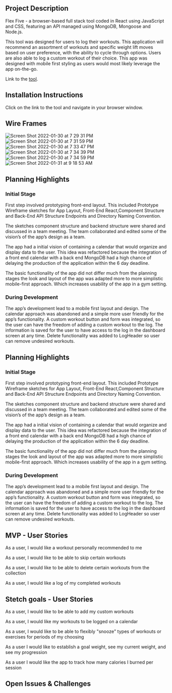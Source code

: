 ## Project Description 
Flex Five - a browser-based full stack tool coded in React using JavaScript and CSS, featuring an API managed using MongoDB, Mongoose and Node.js.

This tool was designed for users to log their workouts. This application will recommend an assortment of workouts and specific weight lift moves based on user preference, with the ability to cycle through options. Users are also able to log a custom workout of their choice. This app was designed with mobile first styling as users would most likely leverage the app on-the-go.

Link to the [tool](https://flexfive.netlify.app/).


## Installation Instructions
Click on the link to the tool and navigate in your browser window. 


## Wire Frames
![Screen Shot 2022-01-30 at 7 29 31 PM](https://user-images.githubusercontent.com/93795090/151724443-fd89f9e2-cd65-4a6d-a513-f0315cec8e49.png)
![Screen Shot 2022-01-30 at 7 31 59 PM](https://user-images.githubusercontent.com/93795090/151724537-d83366c5-e3b1-4bb7-a9f8-654695fcff9d.png)
![Screen Shot 2022-01-30 at 7 33 47 PM](https://user-images.githubusercontent.com/93795090/151724612-e18eed2d-6f0e-48ed-9ec4-cb378dbee57e.png)
![Screen Shot 2022-01-30 at 7 34 39 PM](https://user-images.githubusercontent.com/93795090/151724641-9cfb8f90-36a4-4c6d-8a57-cf5c89f427a2.png)
![Screen Shot 2022-01-30 at 7 34 59 PM](https://user-images.githubusercontent.com/93795090/151724655-9341054f-01a7-4647-b665-70c52a8bc4f0.png)
![Screen Shot 2022-01-31 at 9 18 53 AM](https://user-images.githubusercontent.com/93795090/151809928-5e7b3fd9-de65-4b5c-8438-5592fef1da32.png)

## Planning Highlights
### Initial Stage
First step involved prototyping front-end layout. This included Prototype Wireframe sketches for App Layout, Front-End React,Component Structure and  Back-End API Structure Endpoints and Directory Naming Convention.

The sketches component structure and backend structure were shared and discussed in a team meeting. The team collaborated and edited some of the vision’s of the app’s design as a team. 

The app had a initial vision of containing a calendar that would organize and display data to the user. This idea was refactored because the integration of a front end calendar with a back end MongoDB had a high chance of delaying the production of the application within the 6 day deadline.

The basic functionality of the app did not differ much from the planning stages the look and layout of the app was adapted more to more simplistic mobile-first approach. Which increases usability of the app in a gym setting.

### During Development 
The app’s development lead to a mobile first layout and design. The calendar approach was abandoned and a simple more user friendly for the app’s functionality. A  custom workout button and form was integrated, so the user can have the freedom of adding a custom workout to the log. The information is saved for the user to have access to the log in the dashboard screen at any time.
Delete functionality was added to LogHeader so user can remove undesired workouts.

## Planning Highlights
### Initial Stage
First step involved prototyping front-end layout. This included Prototype Wireframe sketches for App Layout, Front-End React,Component Structure and  Back-End API Structure Endpoints and Directory Naming Convention.

The sketches component structure and backend structure were shared and discussed in a team meeting. The team collaborated and edited some of the vision’s of the app’s design as a team. 

The app had a initial vision of containing a calendar that would organize and display data to the user. This idea was refactored because the integration of a front end calendar with a back end MongoDB had a high chance of delaying the production of the application within the 6 day deadline.

The basic functionality of the app did not differ much from the planning stages the look and layout of the app was adapted more to more simplistic mobile-first approach. Which increases usability of the app in a gym setting.

### During Development 
The app’s development lead to a mobile first layout and design. The calendar approach was abandoned and a simple more user friendly for the app’s functionality. A  custom workout button and form was integrated, so the user can have the freedom of adding a custom workout to the log. The information is saved for the user to have access to the log in the dashboard screen at any time.
Delete functionality was added to LogHeader so user can remove undesired workouts.

## MVP - User Stories
As a user, I would like a workout personally recommended to me

As a user, I would like to be able to skip certain workouts

As a user, I would like to be able to delete certain workouts from the collection

As a user, I would like a log of my completed workouts

## Stetch goals - User Stories
As a user, I would like to be able to add my custom workouts

As a user, I would like my workouts to be logged on a calendar

As a user, I would like to be able to flexibly "snooze" types of workouts or exercises for periods of my choosing

As a user I would like to establish a goal weight, see my current weight, and see my progression

As a user I would like the app to track how many calories I burned per session

## Open Issues & Challenges
